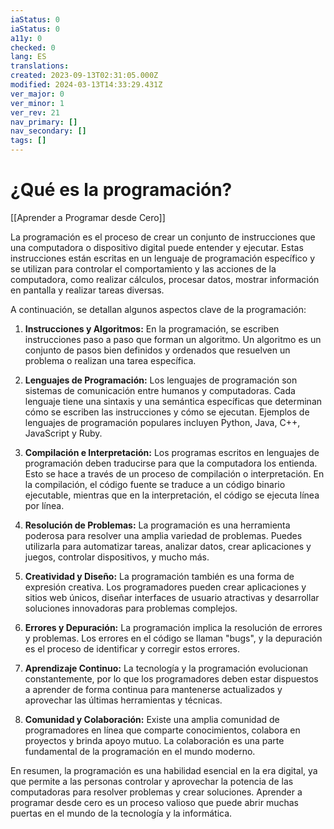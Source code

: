 ```yaml
---
iaStatus: 0
iaStatus: 0
a11y: 0
checked: 0
lang: ES
translations: 
created: 2023-09-13T02:31:05.000Z
modified: 2024-03-13T14:33:29.431Z
ver_major: 0
ver_minor: 1
ver_rev: 21
nav_primary: []
nav_secondary: []
tags: []
---
```

# ¿Qué es la programación?

[[Aprender a Programar desde Cero]]

La programación es el proceso de crear un conjunto de instrucciones que una computadora o dispositivo digital puede entender y ejecutar. Estas instrucciones están escritas en un lenguaje de programación específico y se utilizan para controlar el comportamiento y las acciones de la computadora, como realizar cálculos, procesar datos, mostrar información en pantalla y realizar tareas diversas.

A continuación, se detallan algunos aspectos clave de la programación:

1. **Instrucciones y Algoritmos:** En la programación, se escriben instrucciones paso a paso que forman un algoritmo. Un algoritmo es un conjunto de pasos bien definidos y ordenados que resuelven un problema o realizan una tarea específica.
    
2. **Lenguajes de Programación:** Los lenguajes de programación son sistemas de comunicación entre humanos y computadoras. Cada lenguaje tiene una sintaxis y una semántica específicas que determinan cómo se escriben las instrucciones y cómo se ejecutan. Ejemplos de lenguajes de programación populares incluyen Python, Java, C++, JavaScript y Ruby.
    
3. **Compilación e Interpretación:** Los programas escritos en lenguajes de programación deben traducirse para que la computadora los entienda. Esto se hace a través de un proceso de compilación o interpretación. En la compilación, el código fuente se traduce a un código binario ejecutable, mientras que en la interpretación, el código se ejecuta línea por línea.
    
4. **Resolución de Problemas:** La programación es una herramienta poderosa para resolver una amplia variedad de problemas. Puedes utilizarla para automatizar tareas, analizar datos, crear aplicaciones y juegos, controlar dispositivos, y mucho más.
    
5. **Creatividad y Diseño:** La programación también es una forma de expresión creativa. Los programadores pueden crear aplicaciones y sitios web únicos, diseñar interfaces de usuario atractivas y desarrollar soluciones innovadoras para problemas complejos.
    
6. **Errores y Depuración:** La programación implica la resolución de errores y problemas. Los errores en el código se llaman "bugs", y la depuración es el proceso de identificar y corregir estos errores.
    
7. **Aprendizaje Continuo:** La tecnología y la programación evolucionan constantemente, por lo que los programadores deben estar dispuestos a aprender de forma continua para mantenerse actualizados y aprovechar las últimas herramientas y técnicas.
    
8. **Comunidad y Colaboración:** Existe una amplia comunidad de programadores en línea que comparte conocimientos, colabora en proyectos y brinda apoyo mutuo. La colaboración es una parte fundamental de la programación en el mundo moderno.
    

En resumen, la programación es una habilidad esencial en la era digital, ya que permite a las personas controlar y aprovechar la potencia de las computadoras para resolver problemas y crear soluciones. Aprender a programar desde cero es un proceso valioso que puede abrir muchas puertas en el mundo de la tecnología y la informática.